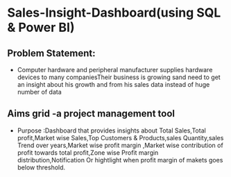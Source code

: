 # Sales-Insight-Dashboard(using SQL & Power BI)
## Problem Statement:
- Computer hardware and peripheral manufacturer supplies hardware devices to many companiesTheir business is growing sand need to get an insight about his growth and from his sales data instead of huge number of data
## Aims grid -a project management tool
- Purpose :Dashboard that provides insights about Total Sales,Total profit,Market wise Sales,Top Customers & Products,sales Quantity,sales Trend over years,Market wise profit margin ,Market wise contribution of profit towards total profit,Zone wise Profit margin distribution,Notification Or hightlight when profit margin of makets goes below threshold.
